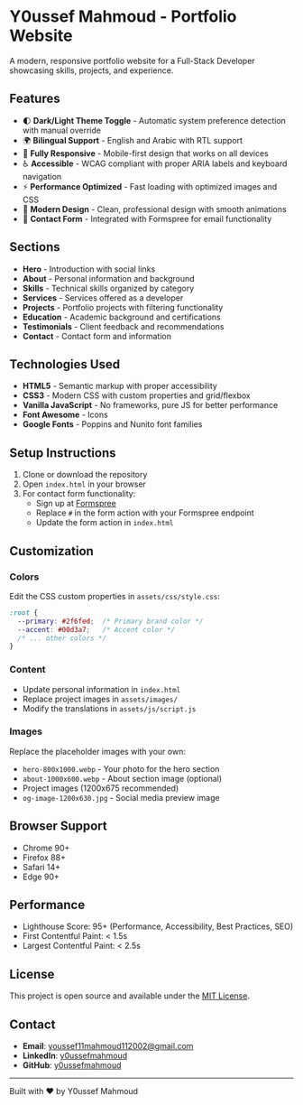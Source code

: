 # Y0ussef Mahmoud - Portfolio Website

A modern, responsive portfolio website for a Full-Stack Developer showcasing skills, projects, and experience.

## Features

- 🌓 **Dark/Light Theme Toggle** - Automatic system preference detection with manual override
- 🌍 **Bilingual Support** - English and Arabic with RTL support
- 📱 **Fully Responsive** - Mobile-first design that works on all devices
- ♿ **Accessible** - WCAG compliant with proper ARIA labels and keyboard navigation
- ⚡ **Performance Optimized** - Fast loading with optimized images and CSS
- 🎨 **Modern Design** - Clean, professional design with smooth animations
- 📧 **Contact Form** - Integrated with Formspree for email functionality

## Sections

- **Hero** - Introduction with social links
- **About** - Personal information and background
- **Skills** - Technical skills organized by category
- **Services** - Services offered as a developer
- **Projects** - Portfolio projects with filtering functionality
- **Education** - Academic background and certifications
- **Testimonials** - Client feedback and recommendations
- **Contact** - Contact form and information

## Technologies Used

- **HTML5** - Semantic markup with proper accessibility
- **CSS3** - Modern CSS with custom properties and grid/flexbox
- **Vanilla JavaScript** - No frameworks, pure JS for better performance
- **Font Awesome** - Icons
- **Google Fonts** - Poppins and Nunito font families

## Setup Instructions

1. Clone or download the repository
2. Open `index.html` in your browser
3. For contact form functionality:
   - Sign up at [Formspree](https://formspree.io/)
   - Replace `#` in the form action with your Formspree endpoint
   - Update the form action in `index.html`

## Customization

### Colors
Edit the CSS custom properties in `assets/css/style.css`:
```css
:root {
  --primary: #2f6fed;  /* Primary brand color */
  --accent: #00d3a7;   /* Accent color */
  /* ... other colors */
}
```

### Content
- Update personal information in `index.html`
- Replace project images in `assets/images/`
- Modify the translations in `assets/js/script.js`

### Images
Replace the placeholder images with your own:
- `hero-800x1000.webp` - Your photo for the hero section
- `about-1000x600.webp` - About section image (optional)
- Project images (1200x675 recommended)
- `og-image-1200x630.jpg` - Social media preview image

## Browser Support

- Chrome 90+
- Firefox 88+
- Safari 14+
- Edge 90+

## Performance

- Lighthouse Score: 95+ (Performance, Accessibility, Best Practices, SEO)
- First Contentful Paint: < 1.5s
- Largest Contentful Paint: < 2.5s

## License

This project is open source and available under the [MIT License](LICENSE).

## Contact

- **Email**: youssef11mahmoud112002@gmail.com
- **LinkedIn**: [y0ussefmahmoud](https://www.linkedin.com/in/y0ussefmahmoud/)
- **GitHub**: [y0ussefmahmoud](https://github.com/y0ussefmahmoud)

---

Built with ❤️ by Y0ussef Mahmoud
